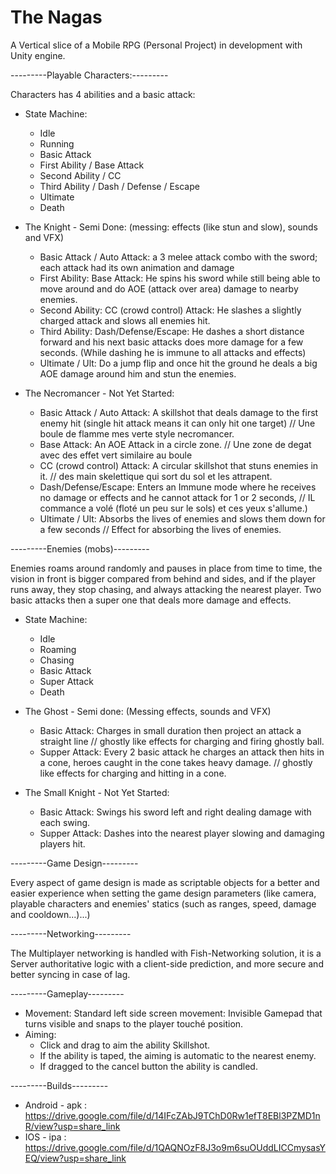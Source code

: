 # The Nagas
A Vertical slice of a Mobile RPG (Personal Project) in development with Unity engine.

---------Playable Characters:---------

Characters has 4 abilities and a basic attack:  

* State Machine:
  - Idle
  - Running
  - Basic Attack
  - First Ability / Base Attack
  - Second Ability / CC
  - Third Ability / Dash / Defense / Escape
  - Ultimate
  - Death
   
* The Knight - Semi Done: (messing: effects (like stun and slow), sounds and VFX)
  - Basic Attack / Auto Attack: a 3 melee attack combo with the sword; each attack had its own animation and damage
  - First Ability: Base Attack: He spins his sword while still being able to move around and do AOE (attack over area) damage to nearby enemies.
  - Second Ability: CC (crowd control) Attack: He slashes a slightly charged attack and slows all enemies hit. 
  - Third Ability: Dash/Defense/Escape: He dashes a short distance forward and his next basic attacks does more damage for a few seconds. (While dashing he is immune to all attacks and effects)
  - Ultimate / Ult: Do a jump flip and once hit the ground he deals a big AOE damage around him and stun the enemies.

* The Necromancer - Not Yet Started:
  - Basic Attack / Auto Attack:  A skillshot that deals damage to the first enemy hit (single hit attack means it can only hit one target) // Une boule de flamme mes verte style necromancer.
  - Base Attack: An AOE Attack in a circle zone. // Une zone de degat avec des effet vert similaire au boule
  - CC (crowd control) Attack: A circular skillshot that stuns enemies in it. // des main skelettique qui sort du sol et les attrapent.
  - Dash/Defense/Escape: Enters an Immune mode where he receives no damage or effects and he cannot attack for 1 or 2 seconds, // IL commance a volé (floté un peu sur le sols) et ces yeux s'allume.)
  - Ultimate / Ult: Absorbs the lives of enemies and slows them down for a few seconds // Effect for absorbing the lives of enemies.

---------Enemies (mobs)---------

Enemies roams around randomly and pauses in place from time to time, the vision in front is bigger compared from behind and sides, and if the player runs away, they stop chasing, and always attacking the nearest player. Two basic attacks then a super one that deals more damage and effects.

* State Machine:
  - Idle
  - Roaming
  - Chasing
  - Basic Attack
  - Super Attack
  - Death

* The Ghost - Semi done: (Messing effects, sounds and VFX)
  - Basic Attack: Charges in small duration then project an attack a straight line // ghostly like effects for charging and firing ghostly ball.
  - Supper Attack: Every 2 basic attack he charges an attack then hits in a cone, heroes caught in the cone takes heavy damage. // ghostly like effects for charging and hitting in a cone.
    
* The Small Knight - Not Yet Started:
  - Basic Attack: Swings his sword left and right dealing damage with each swing.
  - Supper Attack: Dashes into the nearest player slowing and damaging players hit.
  
---------Game Design---------

Every aspect of game design is made as scriptable objects for a better and easier experience when setting the game design parameters (like camera, playable characters and enemies' statics (such as ranges, speed, damage and cooldown...)...)

---------Networking---------

The Multiplayer networking is handled with Fish-Networking solution, it is a Server authoritative logic with a client-side prediction, and more secure and better syncing in case of lag.

---------Gameplay---------

  * Movement: Standard left side screen movement: Invisible Gamepad that turns visible and snaps to the player touché position.
  * Aiming:
    - Click and drag to aim the ability Skillshot.
    - If the ability is taped, the aiming is automatic to the nearest enemy.
    - If dragged to the cancel button the ability is candled.
    
---------Builds---------

* Android - apk : https://drive.google.com/file/d/14IFcZAbJ9TChD0Rw1efT8EBl3PZMD1nR/view?usp=share_link
* IOS - ipa : https://drive.google.com/file/d/1QAQNOzF8J3o9m6suOUddLICCmysasYEQ/view?usp=share_link
